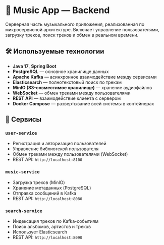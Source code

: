 # 🎵 Music App — Backend

Серверная часть музыкального приложения, реализованная по микросервисной архитектуре. Включает управление пользователями, загрузку треков, поиск треков и обмен в реальном времени.

## 🛠️ Используемые технологии

- **Java 17**, **Spring Boot**
- **PostgreSQL** — основное хранилище данных
- **Apache Kafka** — асинхронное взаимодействие между сервисами
- **Elasticsearch** — полнотекстовый поиск по трекам
- **MinIO (S3-совместимое хранилище)** — хранение аудиофайлов
- **WebSocket** — обмен треками между пользователями
- **REST API** — взаимодействие клиента с сервером
- **Docker Compose** — развертывание всей системы в контейнерах

## 📌 Сервисы

### `user-service`

- Регистрация и авторизация пользователей
- Управление библиотекой пользователя
- Обмен треками между пользователями (WebSocket)
- REST API: `http://localhost:8100`

### `music-service`

- Загрузка треков (MinIO)
- Хранение метаданных (PostgreSQL)
- Отправка сообщений в Kafka
- REST API: `http://localhost:8080`

### `search-service`

- Индексация треков по Kafka-событиям
- Поиск альбомов, артистов и треков
- Использует Elasticsearch
- REST API: `http://localhost:8090`

